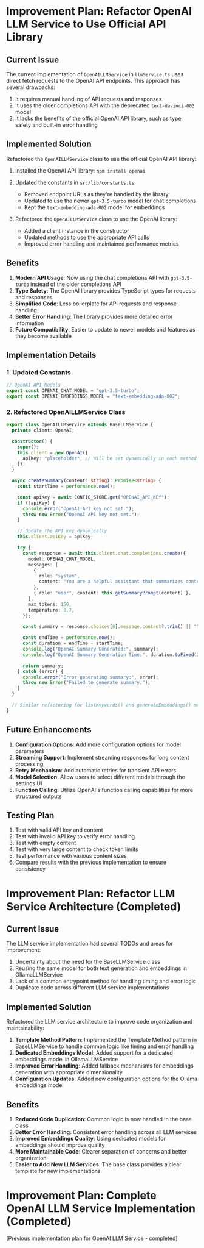 # Improvement Plan: Refactor OpenAI LLM Service to Use Official API Library

## Current Issue

The current implementation of `OpenAILLMService` in `llmService.ts` uses direct fetch requests to the OpenAI API endpoints. This approach has several drawbacks:

1. It requires manual handling of API requests and responses
2. It uses the older completions API with the deprecated `text-davinci-003` model
3. It lacks the benefits of the official OpenAI API library, such as type safety and built-in error handling

## Implemented Solution

Refactored the `OpenAILLMService` class to use the official OpenAI API library:

1. Installed the OpenAI API library: `npm install openai`
2. Updated the constants in `src/lib/constants.ts`:

   - Removed endpoint URLs as they're handled by the library
   - Updated to use the newer `gpt-3.5-turbo` model for chat completions
   - Kept the `text-embedding-ada-002` model for embeddings

3. Refactored the `OpenAILLMService` class to use the OpenAI library:
   - Added a client instance in the constructor
   - Updated methods to use the appropriate API calls
   - Improved error handling and maintained performance metrics

## Benefits

1. **Modern API Usage**: Now using the chat completions API with `gpt-3.5-turbo` instead of the older completions API
2. **Type Safety**: The OpenAI library provides TypeScript types for requests and responses
3. **Simplified Code**: Less boilerplate for API requests and response handling
4. **Better Error Handling**: The library provides more detailed error information
5. **Future Compatibility**: Easier to update to newer models and features as they become available

## Implementation Details

### 1. Updated Constants

```typescript
// OpenAI API Models
export const OPENAI_CHAT_MODEL = "gpt-3.5-turbo";
export const OPENAI_EMBEDDINGS_MODEL = "text-embedding-ada-002";
```

### 2. Refactored OpenAILLMService Class

```typescript
export class OpenAILLMService extends BaseLLMService {
  private client: OpenAI;

  constructor() {
    super();
    this.client = new OpenAI({
      apiKey: "placeholder", // Will be set dynamically in each method
    });
  }

  async createSummary(content: string): Promise<string> {
    const startTime = performance.now();

    const apiKey = await CONFIG_STORE.get("OPENAI_API_KEY");
    if (!apiKey) {
      console.error("OpenAI API key not set.");
      throw new Error("OpenAI API key not set.");
    }

    // Update the API key dynamically
    this.client.apiKey = apiKey;

    try {
      const response = await this.client.chat.completions.create({
        model: OPENAI_CHAT_MODEL,
        messages: [
          {
            role: "system",
            content: "You are a helpful assistant that summarizes content.",
          },
          { role: "user", content: this.getSummaryPrompt(content) },
        ],
        max_tokens: 150,
        temperature: 0.7,
      });

      const summary = response.choices[0].message.content?.trim() || "";

      const endTime = performance.now();
      const duration = endTime - startTime;
      console.log("OpenAI Summary Generated:", summary);
      console.log("OpenAI Summary Generation Time:", duration.toFixed(2), "ms");

      return summary;
    } catch (error) {
      console.error("Error generating summary:", error);
      throw new Error("Failed to generate summary.");
    }
  }

  // Similar refactoring for listKeywords() and generateEmbeddings() methods
}
```

## Future Enhancements

1. **Configuration Options**: Add more configuration options for model parameters
2. **Streaming Support**: Implement streaming responses for long content processing
3. **Retry Mechanism**: Add automatic retries for transient API errors
4. **Model Selection**: Allow users to select different models through the settings UI
5. **Function Calling**: Utilize OpenAI's function calling capabilities for more structured outputs

## Testing Plan

1. Test with valid API key and content
2. Test with invalid API key to verify error handling
3. Test with empty content
4. Test with very large content to check token limits
5. Test performance with various content sizes
6. Compare results with the previous implementation to ensure consistency

# Improvement Plan: Refactor LLM Service Architecture (Completed)

## Current Issue

The LLM service implementation had several TODOs and areas for improvement:

1. Uncertainty about the need for the BaseLLMService class
2. Reusing the same model for both text generation and embeddings in OllamaLLMService
3. Lack of a common entrypoint method for handling timing and error logic
4. Duplicate code across different LLM service implementations

## Implemented Solution

Refactored the LLM service architecture to improve code organization and maintainability:

1. **Template Method Pattern**: Implemented the Template Method pattern in BaseLLMService to handle common logic like timing and error handling
2. **Dedicated Embeddings Model**: Added support for a dedicated embeddings model in OllamaLLMService
3. **Improved Error Handling**: Added fallback mechanisms for embeddings generation with appropriate dimensionality
4. **Configuration Updates**: Added new configuration options for the Ollama embeddings model

## Benefits

1. **Reduced Code Duplication**: Common logic is now handled in the base class
2. **Better Error Handling**: Consistent error handling across all LLM services
3. **Improved Embeddings Quality**: Using dedicated models for embeddings should improve quality
4. **More Maintainable Code**: Clearer separation of concerns and better organization
5. **Easier to Add New LLM Services**: The base class provides a clear template for new implementations

# Improvement Plan: Complete OpenAI LLM Service Implementation (Completed)

[Previous implementation plan for OpenAI LLM Service - completed]
